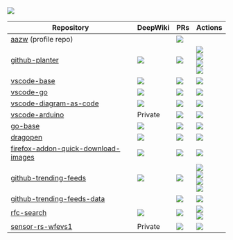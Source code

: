 <a href="https://github.com/pulls/assigned">
  <img src="https://img.shields.io/github/issues-search?query=is%3Aopen%20is%3Apr%20assignee%3Aaazw%20archived%3Afalse%20">
</a>

<table>
  <thead>
    <tr>
      <th>Repository</th>
      <th>DeepWiki</th>
      <th>PRs</th>
      <th>Actions</th>
    </tr>
  </thead>
  <tbody>
    <tr>
      <td><a href="https://github.com/aazw/aazw" target="_blank">aazw</a> (profile repo)</td>
      <td></td>
      <td><a href="https://github.com/aazw/aazw/pulls" target="_blank"><img src="https://img.shields.io/github/issues-pr/aazw/aazw"></td>
      <td></td>
    </tr>
    <tr>
      <td><a href="https://github.com/aazw/github-planter" target="_blank">github-planter</a></td>
      <td><a href="https://deepwiki.com/aazw/github-planter" target="_blank"><img src="https://deepwiki.com/badge.svg"></a></td>
      <td><a href="https://github.com/aazw/github-planter/pulls" target="_blank"><img src="https://img.shields.io/github/issues-pr/aazw/github-planter"></td>
      <td>
        <a href="https://github.com/aazw/github-planter/actions/workflows/planting.yml" target="_blank">
          <img src="https://github.com/aazw/github-planter/actions/workflows/planting.yml/badge.svg">
        </a>
        <br/>
        <a href="https://github.com/aazw/github-planter/actions/workflows/renovate-pr-check.yaml" target="_blank">
          <img src="https://github.com/aazw/github-planter/actions/workflows/renovate-pr-check.yaml/badge.svg">
        </a>
        <br/>
        <a href="https://github.com/aazw/github-planter/actions/workflows/build-docker-image.yaml" target="_blank">
          <img src="https://github.com/aazw/github-planter/actions/workflows/build-docker-image.yaml/badge.svg">
        </a>
        <br/>
        <a href="https://github.com/aazw/github-planter/actions/workflows/capture-screeenshot.yaml" target="_blank">
          <img src="https://github.com/aazw/github-planter/actions/workflows/capture-screeenshot.yaml/badge.svg">
        </a>
      </td>
    </tr>
    <tr>
      <td><a href="https://github.com/aazw/vscode-base" target="_blank">vscode-base</a></td>
      <td><a href="https://deepwiki.com/aazw/vscode-base" target="_blank"><img src="https://deepwiki.com/badge.svg"></a></td>
      <td><a href="https://github.com/aazw/vscode-base/pulls" target="_blank"><img src="https://img.shields.io/github/issues-pr/aazw/vscode-base"></td>
      <td>
        <a href="https://github.com/aazw/vscode-base/actions/workflows/renovate-pr-check.yaml" target="_blank">
          <img src="https://github.com/aazw/vscode-base/actions/workflows/renovate-pr-check.yaml/badge.svg">
        </a>
      </td>
    </tr>
    <tr>
      <td><a href="https://github.com/aazw/vscode-go" target="_blank">vscode-go</a></td>
      <td><a href="https://deepwiki.com/aazw/vscode-go" target="_blank"><img src="https://deepwiki.com/badge.svg"></a></td>
      <td><a href="https://github.com/aazw/vscode-go/pulls" target="_blank"><img src="https://img.shields.io/github/issues-pr/aazw/vscode-go"></td>
      <td>
        <a href="https://github.com/aazw/vscode-go/actions/workflows/renovate-pr-check.yaml" target="_blank">
          <img src="https://github.com/aazw/vscode-go/actions/workflows/renovate-pr-check.yaml/badge.svg">
        </a>
      </td>
    </tr>
    <tr>
      <td><a href="https://github.com/aazw/vscode-diagram-as-code" target="_blank">vscode-diagram-as-code</a></td>
      <td><a href="https://deepwiki.com/aazw/vscode-diagram-as-code" target="_blank"><img src="https://deepwiki.com/badge.svg"></a></td>
      <td><a href="https://github.com/aazw/vscode-diagram-as-code/pulls" target="_blank"><img src="https://img.shields.io/github/issues-pr/aazw/vscode-diagram-as-code"></td>
      <td>
        <a href="https://github.com/aazw/vscode-diagram-as-code/actions/workflows/renovate-pr-check.yaml" target="_blank">
          <img src="https://github.com/aazw/vscode-diagram-as-code/actions/workflows/renovate-pr-check.yaml/badge.svg">
        </a>
      </td>
    </tr>
    <tr>
      <td><a href="https://github.com/aazw/vscode-arduino" target="_blank">vscode-arduino</a></td>
      <td>Private</td>
      <td><a href="https://github.com/aazw/vscode-arduino/pulls" target="_blank"><img src="https://img.shields.io/github/issues-pr/aazw/vscode-arduino"></td>
      <td>
        <a href="https://github.com/aazw/vscode-arduino/actions/workflows/renovate-pr-check.yaml" target="_blank">
          <img src="https://github.com/aazw/vscode-arduino/actions/workflows/renovate-pr-check.yaml/badge.svg">
        </a>
      </td>
    </tr>
    <tr>
      <td><a href="https://github.com/aazw/go-base" target="_blank">go-base</a></td>
      <td><a href="https://deepwiki.com/aazw/go-base" target="_blank"><img src="https://deepwiki.com/badge.svg"></a></td>
      <td><a href="https://github.com/aazw/go-base/pulls" target="_blank"><img src="https://img.shields.io/github/issues-pr/aazw/go-base"></td>
      <td>
        <a href="https://github.com/aazw/go-base/actions/workflows/renovate-pr-check.yaml" target="_blank">
          <img src="https://github.com/aazw/go-base/actions/workflows/renovate-pr-check.yaml/badge.svg">
        </a>
      </td>
    </tr>
    <tr>
      <td><a href="https://github.com/aazw/dragopen" target="_blank">dragopen</a></td>
      <td><a href="https://deepwiki.com/aazw/dragopen" target="_blank"><img src="https://deepwiki.com/badge.svg"></a></td>
      <td><a href="https://github.com/aazw/dragopen/pulls" target="_blank"><img src="https://img.shields.io/github/issues-pr/aazw/dragopen"></td>
      <td>
        <a href="https://github.com/aazw/dragopen/actions/workflows/renovate-pr-check.yaml" target="_blank">
          <img src="https://github.com/aazw/dragopen/actions/workflows/renovate-pr-check.yaml/badge.svg">
        </a>
      </td>
    </tr>
    <tr>
      <td><a href="https://github.com/aazw/firefox-addon-quick-download-images" target="_blank">firefox-addon-quick-download-images</a></td>
      <td><a href="https://deepwiki.com/aazw/firefox-addon-quick-download-images" target="_blank"><img src="https://deepwiki.com/badge.svg"></a></td>
      <td><a href="https://github.com/aazw/firefox-addon-quick-download-images/pulls" target="_blank"><img src="https://img.shields.io/github/issues-pr/aazw/firefox-addon-quick-download-images"></td>
      <td>
        <a href="https://github.com/aazw/firefox-addon-quick-download-images/actions/workflows/renovate-pr-check.yaml" target="_blank">
          <img src="https://github.com/aazw/firefox-addon-quick-download-images/actions/workflows/renovate-pr-check.yaml/badge.svg">
        </a>
      </td>
    </tr>
    <tr>
      <td><a href="https://github.com/aazw/github-trending-feeds" target="_blank">github-trending-feeds</a></td>
      <td><a href="https://deepwiki.com/aazw/github-trending-feeds" target="_blank"><img src="https://deepwiki.com/badge.svg"></a></td>
      <td><a href="https://github.com/aazw/github-trending-feeds/pulls" target="_blank"><img src="https://img.shields.io/github/issues-pr/aazw/github-trending-feeds"></td>
      <td>
        <a href="https://github.com/aazw/github-trending-feeds/actions/workflows/renovate-pr-check.yaml" target="_blank">
          <img src="https://github.com/aazw/github-trending-feeds/actions/workflows/renovate-pr-check.yaml/badge.svg">
        </a>
        <br/>
        <a href="https://github.com/aazw/github-trending-feeds/actions/workflows/scrape_trending_daily.yml" target="_blank">
          <img src="https://github.com/aazw/github-trending-feeds/actions/workflows/scrape_trending_daily.yml/badge.svg">
        </a>
        <br/>
        <a href="https://github.com/aazw/github-trending-feeds/actions/workflows/scrape_trending_weekly.yml" target="_blank">
          <img src="https://github.com/aazw/github-trending-feeds/actions/workflows/scrape_trending_weekly.yml/badge.svg">
        </a>
        <br/>
        <a href="https://github.com/aazw/github-trending-feeds/actions/workflows/scrape_trending_monthly.yml" target="_blank">
          <img src="https://github.com/aazw/github-trending-feeds/actions/workflows/scrape_trending_monthly.yml/badge.svg">
        </a>
      </td>
    </tr>
    <tr>
      <td><a href="https://github.com/aazw/github-trending-feeds-data" target="_blank">github-trending-feeds-data</a></td>
      <td></td>
      <td><a href="https://github.com/aazw/github-trending-feeds-data/pulls" target="_blank"><img src="https://img.shields.io/github/issues-pr/aazw/github-trending-feeds-data"></td>
      <td>
        <a href="https://github.com/aazw/github-trending-feeds-data/actions/workflows/github-pages.yml" target="_blank">
          <img src="https://github.com/aazw/github-trending-feeds-data/actions/workflows/github-pages.yml/badge.svg">
        </a>
      </td>
    </tr>
    <tr>
      <td><a href="https://github.com/aazw/rfc-search" target="_blank">rfc-search</a></td>
      <td><a href="https://deepwiki.com/aazw/rfc-search" target="_blank"><img src="https://deepwiki.com/badge.svg"></a></td>
      <td><a href="https://github.com/aazw/rfc-search/pulls" target="_blank"><img src="https://img.shields.io/github/issues-pr/aazw/rfc-search"></td>
      <td>
        <a href="https://github.com/aazw/rfc-search/actions/workflows/renovate-pr-check.yaml" target="_blank">
          <img src="https://github.com/aazw/rfc-search/actions/workflows/renovate-pr-check.yaml/badge.svg">
        </a>
        <br/>
        <a href="https://github.com/aazw/rfc-search/actions/workflows/deplay_pages.yaml" target="_blank">
          <img src="https://github.com/aazw/rfc-search/actions/workflows/deplay_pages.yaml/badge.svg">
        </a>
      </td>
    </tr>
    <tr>
      <td><a href="https://github.com/aazw/sensor-rs-wfevs1" target="_blank">sensor-rs-wfevs1</a></td>
      <td>Private</td>
      <td><a href="https://github.com/aazw/sensor-rs-wfevs1/pulls" target="_blank"><img src="https://img.shields.io/github/issues-pr/aazw/sensor-rs-wfevs1"></td>
      <td>
        <a href="https://github.com/aazw/sensor-rs-wfevs1/actions/workflows/download_csv_from_s3.yml" target="_blank">
          <img src="https://github.com/aazw/sensor-rs-wfevs1/actions/workflows/download_csv_from_s3.yml/badge.svg">
        </a>
      </td>
    </tr>
  </tbody>
</table>

